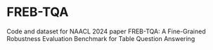 # FREB-TQA
Code and dataset for NAACL 2024 paper FREB-TQA: A Fine-Grained Robustness Evaluation Benchmark for Table Question Answering

